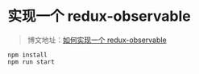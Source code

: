 # 实现一个 redux-observable

> 博文地址：[如何实现一个 redux-observable](http://yoyoyohamapi.me/2018/08/21/%E5%AE%9E%E7%8E%B0%E4%B8%80%E4%B8%AA_redux-observable/)

```
npm install
npm run start
```